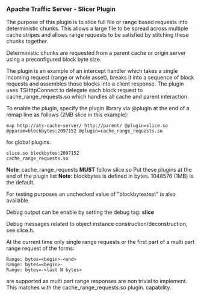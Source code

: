 ### Apache Traffic Server - Slicer Plugin

The purpose of this plugin is to slice full file or range based requests
into deterministic chunks.  This allows a large file to be spread across
multiple cache stripes and allows range requests to be satisfied by
stitching these chunks together.

Deterministic chunks are requested from a parent cache or origin server
using a preconfigured block byte size.

The plugin is an example of an intercept handler which takes a single
incoming request (range or whole asset), breaks it into a sequence
of block requests and assembles those blocks into a client response.
The plugin uses TSHttpConnect to delegate each block request to
cache_range_requests.so which handles all cache and parent interaction.

To enable the plugin, specify the plugin library via @plugin at the end
of a remap line as follows (2MB slice in this example):

```
map http://ats-cache-server/ http://parent/ @plugin=slice.so @pparam=blockbytes:2097152 @plugin=cache_range_requests.so
```

for global plugins.

```
slice.so blockbytes:2097152
cache_range_requests.so
```

**Note**: cache_range_requests **MUST** follow slice.so Put these plugins at the end of the plugin list
**Note**: blockbytes is defined in bytes. 1048576 (1MB) is the default.

For testing purposes an unchecked value of "blockbytestest" is also available.

Debug output can be enable by setting the debug tag: **slice**

Debug messages related to object instance construction/deconstruction, see slice.h.  

At the current time only single range requests or the first part of a 
multi part range request of the forms:
```
Range: bytes=<begin>-<end>
Range: bytes=<begin>-
Range: bytes=-<last N bytes>
```
are supported as multi part range responses are non trivial to implement.
This matches with the cache_range_requests.so plugin.
capability.
